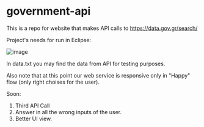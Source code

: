 # government-api
This is a repo for website that makes API calls to https://data.gov.gr/search/

Project's needs for run in Eclipse:

![image](https://user-images.githubusercontent.com/62133012/110184768-5c22d180-7e19-11eb-835f-826ff57542c9.png)


In data.txt you may find the data from API for testing purposes.

Also note that at this point our web service is responsive only in "Happy" flow (only right choises for the user).

Soon:
1. Third API Call
2. Answer in all the wrong inputs of the user.
3. Better UI view.
